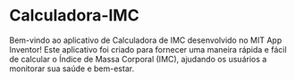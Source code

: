 # Calculadora-IMC
Bem-vindo ao aplicativo de Calculadora de IMC desenvolvido no MIT App Inventor! Este aplicativo foi criado para fornecer uma maneira rápida e fácil de calcular o Índice de Massa Corporal (IMC), ajudando os usuários a monitorar sua saúde e bem-estar.
